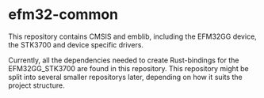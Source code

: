 efm32-common
============
This repository contains CMSIS and emblib, including the EFM32GG device, the STK3700 and device specific drivers.

Currently, all the dependencies needed to create Rust-bindings for the EFM32GG_STK3700 are found in this repository.
This repository might be split into several smaller repositorys later, depending on how it suits the project structure.
